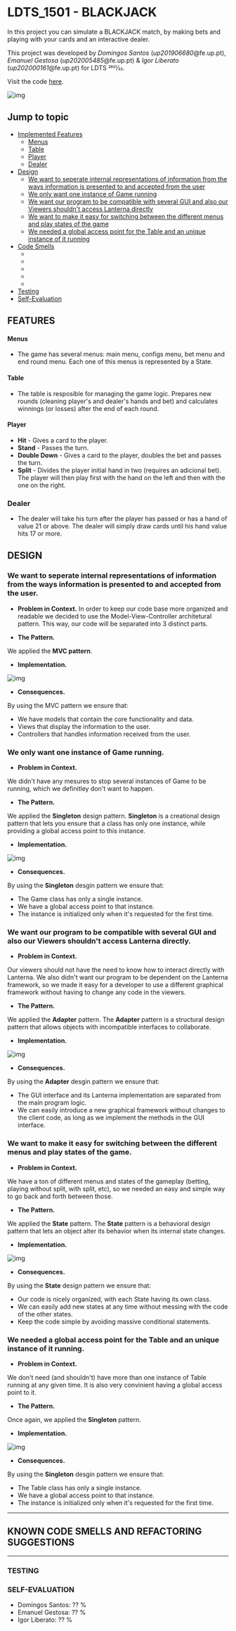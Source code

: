 # LDTS_1501 - BLACKJACK

In this project you can simulate a BLACKJACK match, by making bets and playing with your cards and an interactive dealer.

This project was developed by *Domingos Santos* (*up201906680*@fe.up.pt), *Emanuel Gestosa* (*up202005485*@fe.up.pt) & *Igor Liberato* (*up202000161*@fe.up.pt) for LDTS 2021⁄22.

Visit the code <a href="../src">here</a>.

![img](https://github.com/FEUP-LDTS-2021/ldts-project-assignment-g1501/blob/docs/docs/game.gif)


## Jump to topic
* [Implemented Features](#features)
  * [Menus](#menus)
  * [Table](#table)
  * [Player](#player)
  * [Dealer](#dealer)
* [Design](#design)
  * [We want to seperate internal representations of information from the ways information is presented to and accepted from the user](#we-want-to-seperate-internal-representations-of-information-from-the-ways-information-is-presented-to-and-accepted-from-the-user)
  * [We only want one instance of Game running](#we-only-want-one-instance-of-game-running)
  * [We want our program to be compatible with several GUI and also our Viewers shouldn't access Lanterna directly](#we-want-our-program-to-be-compatible-with-several-gui-and-also-our-viewers-shouldn't-access-lanterna-directly)
  * [We want to make it easy for switching between the different menus and play states of the game](#we-want-to-make-it-easy-for-switching-between-the-different-menus-and-play-states-of-the-game)
  * [We needed a global access point for the Table and an unique instance of it running](#we-needed-a-global-access-point-for-the-table-and-an-unique-instance-of-it-running)
* [Code Smells](#code_smells)
  * [](#)
  * [](#)
  * [](#)
  * [](#)
  * [](#)
* [Testing](#testing)
* [Self-Evaluation](#self_evaluation)


## FEATURES

#### Menus
- The game has several menus: main menu, configs menu, bet menu and end round menu. Each one of this menus is represented by a State.
 
#### Table
- The table is resposible for managing the game logic. Prepares new rounds (cleaning player's and dealer's hands and bet) and calculates winnings (or losses) after the end of each round.

#### Player
- **Hit** - Gives a card to the player.
- **Stand** - Passes the turn.
- **Double Down** - Gives a card to the player, doubles the bet and passes the turn.
- **Split** - Divides the player initial hand in two (requires an adicional bet). The player will then play first with the hand on the left and then with the one on the right.

### Dealer
- The dealer will take his turn after the player has passed or has a hand of value 21 or above. The dealer will simply draw cards until his hand value hits 17 or more.

## DESIGN

### We want to seperate internal representations of information from the ways information is presented to and accepted from the user.

- **Problem in Context.**
In order to keep our code base more organized and readable we decided to use the Model-View-Controller architetural pattern. This way, our code will be separated into 3 distinct parts.

- **The Pattern.**

We applied the **MVC pattern**.

- **Implementation.**

![img](https://github.com/FEUP-LDTS-2021/ldts-project-assignment-g1501/blob/docs/docs/mvc.png)

- **Consequences.**

By using the MVC pattern we ensure that:
- We have models that contain the core functionality and data.
- Views that display the information to the user.
- Controllers that handles information received from the user.


### We only want one instance of Game running.

- **Problem in Context.**

We didn't have any mesures to stop several instances of Game to be running, which we definitley don't want to happen.

- **The Pattern.**

We applied the **Singleton** design pattern. **Singleton** is a creational design pattern that lets you ensure that a class has only one instance, while providing a global access point to this instance.

- **Implementation.**

![img](https://github.com/FEUP-LDTS-2021/ldts-project-assignment-g1501/blob/docs/docs/game-singleton.png)

- **Consequences.**

By using the **Singleton** desgin pattern we ensure that:
- The Game class has only a single instance.
- We have a global access point to that instance.
- The instance is initialized only when it's requested for the first time.

### We want our program to be compatible with several GUI and also our Viewers shouldn't access Lanterna directly.

- **Problem in Context.**

Our viewers should not have the need to know how to interact directly with Lanterna. We also didn't want our program to be dependent on the Lanterna framework, so we made it easy for a developer to use a different graphical framework without having to change any code in the viewers. 

- **The Pattern.**

We applied the **Adapter** pattern. The **Adapter** pattern is a structural design pattern that allows objects with incompatible interfaces to collaborate.

- **Implementation.**

![img](https://github.com/FEUP-LDTS-2021/ldts-project-assignment-g1501/blob/docs/docs/adapter.png)

- **Consequences.**

By using the **Adapter** desgin pattern we ensure that:
- The GUI interface and its Lanterna implementation are separated from the main program logic.
- We can easily introduce a new graphical framework without changes to the client code, as long as we implement the methods in the GUI interface.

### We want to make it easy for switching between the different menus and play states of the game.

- **Problem in Context.**

We have a ton of different menus and states of the gameplay (betting, playing without split, with split, etc), so we needed an easy and simple way to go back and forth between those.

- **The Pattern.**

We applied the **State** pattern. The **State** pattern is a behavioral design pattern that lets an object alter its behavior when its internal state changes.

- **Implementation.**

![img](https://github.com/FEUP-LDTS-2021/ldts-project-assignment-g1501/blob/docs/docs/state.png)

- **Consequences.**

By using the **State** design pattern we ensure that:
- Our code is nicely organized, with each State having its own class.
- We can easily add new states at any time without messing with the code of the other states.
- Keep the code simple by avoiding massive conditional statements.

### We needed a global access point for the Table and an unique instance of it running.

- **Problem in Context.**

We don't need (and shouldn't) have more than one instance of Table running at any given time. It is also very convinient having a global access point to it.

- **The Pattern.**

Once again, we applied the **Singleton** pattern.

- **Implementation.**

![img](https://github.com/FEUP-LDTS-2021/ldts-project-assignment-g1501/blob/docs/docs/table-singleton.png)

- **Consequences.**

By using the **Singleton** desgin pattern we ensure that:
- The Table class has only a single instance.
- We have a global access point to that instance.
- The instance is initialized only when it's requested for the first time.

------

## KNOWN CODE SMELLS AND REFACTORING SUGGESTIONS



------

### TESTING



### SELF-EVALUATION

- Domingos Santos: ?? %
- Emanuel Gestosa: ?? %
- Igor Liberato: ?? %
